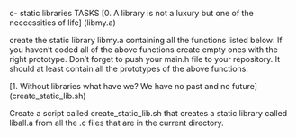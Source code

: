 c- static libraries 
TASKS 
[0. A library is not a luxury but one of the neccessities of life]
(libmy.a)

create the static library libmy.a containing all the functions listed below:
If you haven’t coded all of the above functions create empty ones with the right prototype.
Don’t forget to push your main.h file to your repository. It should at least contain all the prototypes of the above functions.

[1. Without libraries what have we? We have no past and no future]
(create_static_lib.sh)

Create a script called create_static_lib.sh that creates a static library called liball.a from all the .c files that are in the current directory.

